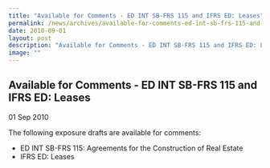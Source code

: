 ```yaml
---
title: "Available for Comments - ED INT SB-FRS 115 and IFRS ED: Leases"
permalink: /news/archives/available-for-comments-ed-int-sb-frs-115-and-ifrs-ed-leases/
date: 2010-09-01
layout: post
description: "Available for Comments - ED INT SB-FRS 115 and IFRS ED: Leases"
image: ""
---
```

Available for Comments - ED INT SB-FRS 115 and IFRS ED: Leases
--------------------------------------------------------------

01 Sep 2010

The following exposure drafts are available for comments:

*   ED INT SB-FRS 115: Agreements for the Construction of Real Estate
*   IFRS ED: Leases